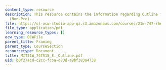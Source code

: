 ```yaml
---
content_type: resource
description: This resource contains the information regarding Outline for Framing
  (Non-Pro).
file: https://ol-ocw-studio-app-qa.s3.amazonaws.com/courses/21w-747-rhetoric-spring-2015/b0f27acdc2ccfcbad83da8bf383a4738_MIT21W_747S15_E._Outline.pdf
file_type: application/pdf
learning_resource_types: []
ocw_type: OCWFile
parent_title: Framing
parent_type: CourseSection
resourcetype: Document
title: MIT21W_747S15_E._Outline.pdf
uid: b0f27acd-c2cc-fcba-d83d-a8bf383a4738
---
```

